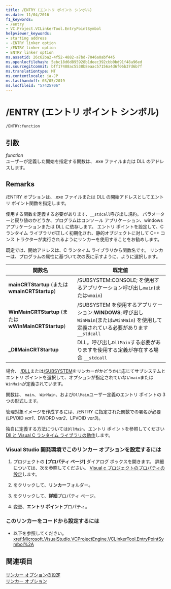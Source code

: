 ```yaml
---
title: /ENTRY (エントリ ポイント シンボル)
ms.date: 11/04/2016
f1_keywords:
- /entry
- VC.Project.VCLinkerTool.EntryPointSymbol
helpviewer_keywords:
- starting address
- -ENTRY linker option
- /ENTRY linker option
- ENTRY linker option
ms.assetid: 26c62ba2-4f52-4882-a7bd-7046a0abf445
ms.openlocfilehash: 5ebc18d6d895928b1deec392cbb0bd91f48a96ed
ms.sourcegitcommit: bff17488ac5538b8eaac57156a4d6f06b37d6b7f
ms.translationtype: MT
ms.contentlocale: ja-JP
ms.lasthandoff: 03/05/2019
ms.locfileid: "57425706"
---
```

# <a name="entry-entry-point-symbol"></a>/ENTRY (エントリ ポイント シンボル)

```
/ENTRY:function
```

## <a name="arguments"></a>引数

*function*<br/>
ユーザーが定義した開始を指定する関数は、.exe ファイルまたは DLL のアドレスします。

## <a name="remarks"></a>Remarks

/ENTRY オプションは、.exe ファイルまたは DLL の開始アドレスとしてエントリ ポイント関数を指定します。

使用する関数を定義する必要があります、`__stdcall`呼び出し規約。 パラメーターと戻り値のかどうか、プログラムはコンソール アプリケーション、windows アプリケーションまたは DLL に依存します。 エントリ ポイントを設定して、C ランタイム ライブラリが正しく初期化され、静的オブジェクトに対して C++ コンス トラクターが実行されるようにリンカーを使用することをお勧めします。

既定では、開始アドレスは、C ランタイム ライブラリから関数名です。 リンカーは、プログラムの属性に基づいて次の表に示すように、ように選択します。

|関数名|既定値|
|-------------------|-----------------|
|**mainCRTStartup** (または**wmainCRTStartup**)|/SUBSYSTEM:CONSOLE; を使用するアプリケーション呼び出し`main`(または`wmain`)|
|**WinMainCRTStartup** (または**wWinMainCRTStartup**)|/SUBSYSTEM を使用するアプリケーション:**WINDOWS**; 呼び出し`WinMain`(または`wWinMain`) を使用して定義されている必要があります `__stdcall`|
|**_DllMainCRTStartup**|DLL。呼び出し`DllMain`する必要がありますを使用する定義が存在する場合 `__stdcall`|

場合、 [/DLL](../../build/reference/dll-build-a-dll.md)または[/SUBSYSTEM](../../build/reference/subsystem-specify-subsystem.md)をリンカーがかどうかに応じてサブシステムとエントリ ポイントを選択して、オプションが指定されていない`main`または`WinMain`が定義されています。

関数は、 `main`、 `WinMain`、および`DllMain`ユーザー定義のエントリ ポイントの 3 つの形式します。

管理対象イメージを作成するには、/ENTRY に指定された関数での署名が必要 (LPVOID *var1*、DWORD *var2*、LPVOID *var3*)。

独自に定義する方法については`DllMain`、エントリ ポイントを参照してください[Dll と Visual C ランタイム ライブラリの動作](../../build/run-time-library-behavior.md)します。

### <a name="to-set-this-linker-option-in-the-visual-studio-development-environment"></a>Visual Studio 開発環境でこのリンカー オプションを設定するには

1. プロジェクトの **[プロパティ ページ]** ダイアログ ボックスを開きます。 詳細については、次を参照してください。 [Visual c プロジェクトのプロパティの設定](../../ide/working-with-project-properties.md)します。

1. をクリックして、**リンカー**フォルダー。

1. をクリックして、**詳細**プロパティ ページ。

1. 変更、**エントリ ポイント**プロパティ。

### <a name="to-set-this-linker-option-programmatically"></a>このリンカーをコードから設定するには

- 以下を参照してください。<xref:Microsoft.VisualStudio.VCProjectEngine.VCLinkerTool.EntryPointSymbol%2A>

## <a name="see-also"></a>関連項目

[リンカー オプションの設定](../../build/reference/setting-linker-options.md)<br/>
[リンカー オプション](../../build/reference/linker-options.md)

